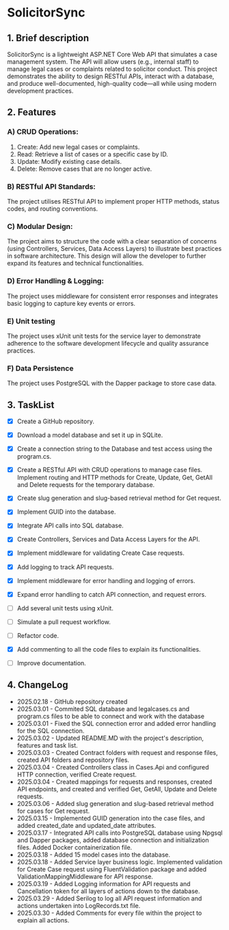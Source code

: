# SolicitorSync

## 1. Brief description
SolicitorSync is a lightweight ASP.NET Core Web API that simulates a case management system. 
The API will allow users (e.g., internal staff) to manage legal cases or complaints related 
to solicitor conduct. This project demonstrates the ability to design RESTful APIs, interact 
with a database, and produce well-documented, high-quality code—all while using modern 
development practices.

## 2. Features 

### A) CRUD Operations:
1) Create: Add new legal cases or complaints.
2) Read: Retrieve a list of cases or a specific case by ID.
3) Update: Modify existing case details.
4) Delete: Remove cases that are no longer active.

### B) RESTful API Standards:
The project utilises RESTful API to implement proper HTTP methods, status codes, and routing 
conventions.

### C) Modular Design:
The project aims to structure the code with a clear separation of concerns (using Controllers, 
Services, Data Access Layers) to illustrate best practices in software architecture. This 
design will allow the developer to further expand its features and technical functionalities.

### D) Error Handling & Logging:
The project uses middleware for consistent error responses and integrates basic logging to 
capture key events or errors.

### E) Unit testing 
The project uses xUnit unit tests for the service layer to demonstrate adherence to the 
software development lifecycle and quality assurance practices.

### F) Data Persistence
The project uses PostgreSQL with the Dapper package to store case data.

## 3. TaskList

- [x] Create a GitHub repository. 
- [x] Download a model database and set it up in SQLite.
- [x] Create a connection string to the Database and test access using the program.cs.
- [x] Create a RESTful API with CRUD operations to manage case files. Implement routing and 
HTTP methods for Create, Update, Get, GetAll and Delete requests for the temporary database.
- [x] Create slug generation and slug-based retrieval method for Get request.
- [x] Implement GUID into the database.
- [x] Integrate API calls into SQL database. 
- [x] Create Controllers, Services and Data Access Layers for the API.
- [x] Implement middleware for validating Create Case requests. 
- [x] Add logging to track API requests.
- [x] Implement middleware for error handling and logging of errors.
- [x] Expand error handling to catch API connection, and request errors.
- [ ] Add several unit tests using xUnit.
- [ ] Simulate a pull request workflow.
- [ ] Refactor code.
- [x] Add commenting to all the code files to explain its functionalities.
- [ ] Improve documentation.


## 4. ChangeLog 

+ 2025.02.18 - GitHub repository created 
+ 2025.03.01 - Commited SQL database and legalcases.cs and program.cs files to be able to 
connect and work with the database
+ 2025.03.01 - Fixed the SQL connection error and added error handling for the SQL connection. 
+ 2025.03.02 - Updated README.MD with the project's description, features and task list.
+ 2025.03.03 - Created Contract folders with request and response files, created API folders 
and repository files.
+ 2025.03.04 - Created Controllers class in Cases.Api and configured HTTP connection, 
verified Create request.
+ 2025.03.04 - Created mappings for requests and responses, created API endpoints, and created 
and verified Get, GetAll, Update and Delete requests.
+ 2025.03.06 - Added slug generation and slug-based retrieval method for cases for 
Get request.
+ 2025.03.15 - Implemented GUID generation into the case files, and added created_date and 
updated_date attributes.
+ 2025.03.17 - Integrated API calls into PostgreSQL database using Npgsql and Dapper 
packages, added database connection and initialization files. Added Docker containerization
file. 
+ 2025.03.18 - Added 15 model cases into the database. 
+ 2025.03.18 - Added Service layer business logic. Implemented validation for Create Case 
request using FluentValidation package and added ValidationMappingMiddleware for API response.
+ 2025.03.19 - Added Logging information for API requests and Cancellation token for all layers 
of actions down to the database.
+ 2025.03.29 - Added Serilog to log all API request information and actions undertaken into 
LogRecords.txt file.
+ 2025.03.30 - Added Comments for every file within the project to explain all actions.





